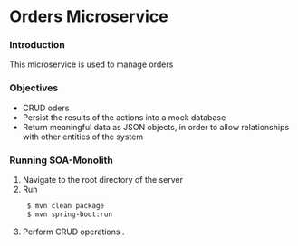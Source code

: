 # Orders Microservice
### Introduction 
This microservice is used to manage orders

### Objectives
* CRUD oders
* Persist the results of the actions into a mock database
* Return meaningful data as JSON objects, in order to allow relationships with other entities of the system

### Running SOA-Monolith
1. Navigate to the root directory of the server
2. Run
   ```sh
    $ mvn clean package
    $ mvn spring-boot:run
   ```
3. Perform CRUD operations
.
